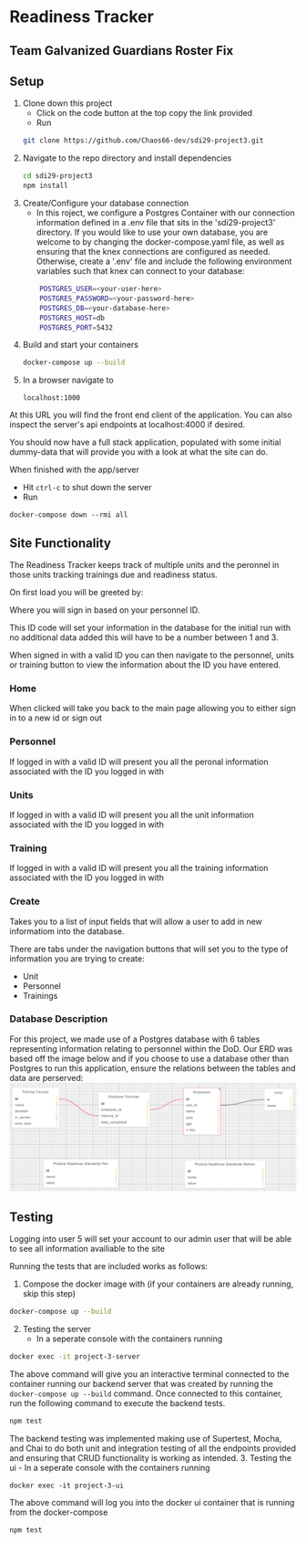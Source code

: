 # Readiness Tracker

## Team Galvanized Guardians Roster Fix

## Setup

1. Clone down this project
    - Click on the code button at the top copy the link provided
    - Run
    ```bash
    git clone https://github.com/Chaos66-dev/sdi29-project3.git
    ```
2. Navigate to the repo directory and install dependencies
    ```bash
    cd sdi29-project3
    npm install
    ```
3. Create/Configure your database connection
    - In this roject, we configure a Postgres Container with our connection information defined in a .env file that sits in the 'sdi29-project3' directory. If you would like to use your own database, you are welcome to by changing the docker-compose.yaml file, as well as ensuring that the knex connections are configured as needed. Otherwise, create a '.env' file and include the following environment variables such that knex can connect to your database:
    ```bash
        POSTGRES_USER=<your-user-here>
        POSTGRES_PASSWORD=<your-password-here>
        POSTGRES_DB=<your-database-here>
        POSTGRES_HOST=db
        POSTGRES_PORT=5432
    ```
4. Build and start your containers
    ```bash
    docker-compose up --build
    ```
5. In a browser navigate to
    ```
    localhost:1000
    ```

At this URL you will find the front end client of the application. You can also inspect the server's api endpoints at localhost:4000 if desired.

You should now have a full stack application, populated with some initial dummy-data that will provide you with a look at what the site can do.

When finished with the app/server
- Hit `ctrl-c` to shut down the server
- Run
```
docker-compose down --rmi all
```

## Site Functionality

The Readiness Tracker keeps track of multiple units and the peronnel in those units tracking trainings due and readiness status.

On first load you will be greeted by:

<homescreen image>

Where you will sign in based on your personnel ID.

This ID code will set your information in the database for the initial run with no additional data added this will have to be a number between 1 and 3.

When signed in with a valid ID you can then navigate to the personnel, units or training button to view the information about the ID you have entered.

### Home

When clicked will take you back to the main page allowing you to either sign in to a new id or sign out

### Personnel

If logged in with a valid ID will present you all the peronal information associated with the ID you logged in with

### Units

If logged in with a valid ID will present you all the unit information associated with the ID you logged in with

### Training

If logged in with a valid ID will present you all the training information associated with the ID you logged in with

### Create

Takes you to a list of input fields that will allow a user to add in new informatiom into the database.

There are tabs under the navigation buttons that will set you to the type of information you are trying to create:

- Unit
- Personnel
- Trainings

### Database Description

For this project, we made use of a Postgres database with 6 tables representing information relating to personnel within the DoD. Our ERD was based off the image below and if you choose to use a database other than Postgres to run this application, ensure the relations between the tables and data are perserved:
![Database ERD](ERD.png)

## Testing
Logging into user 5 will set your account to our admin user that will be able to see all information availiable to the site

Running the tests that are included works as follows:

1. Compose the docker image with (if your containers are already running, skip this step)
```bash
docker-compose up --build
```
2. Testing the server
    - In a seperate console with the containers running
```bash
docker exec -it project-3-server
```
The above command will give you an interactive terminal connected to the container running our backend server that was created by running the `docker-compose up --build` command. Once connected to this container, run the following command to execute the backend tests.
```bash
npm test
```
The backend testing was implemented making use of Supertest, Mocha, and Chai to do both unit and integration testing of all the endpoints provided and ensuring that CRUD functionality is working as intended.
3. Testing the ui
    - In a seperate console with the containers running
```
docker exec -it project-3-ui
```
The above command will log you into the docker ui container that is running from the docker-compose
```
npm test
```